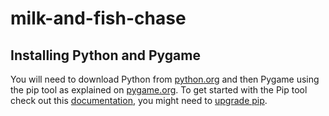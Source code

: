 # milk-and-fish-chase

## Installing Python and Pygame
You will need to download Python from [python.org](https://www.python.org/downloads/) and then Pygame using the pip tool as explained on [pygame.org](https://www.pygame.org/wiki/GettingStarted). To get started with the Pip tool check out this [documentation](https://pip.pypa.io/en/stable/installing/), you might need to [upgrade pip](https://pip.pypa.io/en/stable/installing/#upgrading-pip).

